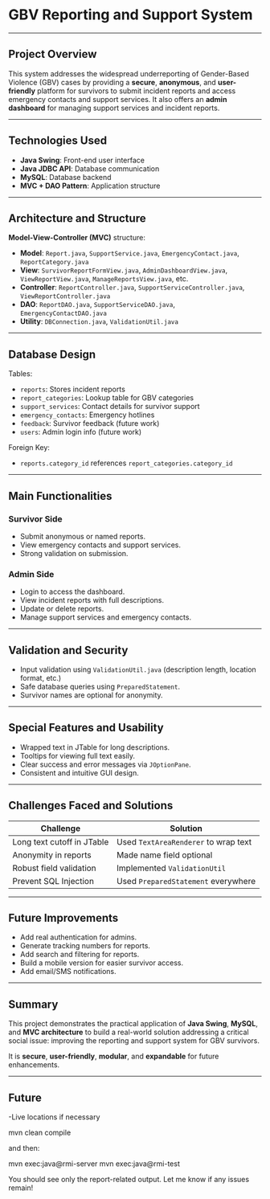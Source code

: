 # GBV Reporting and Support System

---

## Project Overview
This system addresses the widespread underreporting of Gender-Based Violence (GBV) cases by providing a **secure**, **anonymous**, and **user-friendly** platform for survivors to submit incident reports and access emergency contacts and support services. It also offers an **admin dashboard** for managing support services and incident reports.

---

## Technologies Used
- **Java Swing**: Front-end user interface
- **Java JDBC API**: Database communication
- **MySQL**: Database backend
- **MVC + DAO Pattern**: Application structure

---

## Architecture and Structure
**Model-View-Controller (MVC)** structure:
- **Model**: `Report.java`, `SupportService.java`, `EmergencyContact.java`, `ReportCategory.java`
- **View**: `SurvivorReportFormView.java`, `AdminDashboardView.java`, `ViewReportView.java`, `ManageReportsView.java`, etc.
- **Controller**: `ReportController.java`, `SupportServiceController.java`, `ViewReportController.java`
- **DAO**: `ReportDAO.java`, `SupportServiceDAO.java`, `EmergencyContactDAO.java`
- **Utility**: `DBConnection.java`, `ValidationUtil.java`

---

## Database Design

Tables:
- `reports`: Stores incident reports
- `report_categories`: Lookup table for GBV categories
- `support_services`: Contact details for survivor support
- `emergency_contacts`: Emergency hotlines
- `feedback`: Survivor feedback (future work)
- `users`: Admin login info (future work)

Foreign Key:
- `reports.category_id` references `report_categories.category_id`

---

## Main Functionalities

### Survivor Side
- Submit anonymous or named reports.
- View emergency contacts and support services.
- Strong validation on submission.

### Admin Side
- Login to access the dashboard.
- View incident reports with full descriptions.
- Update or delete reports.
- Manage support services and emergency contacts.

---

## Validation and Security
- Input validation using `ValidationUtil.java` (description length, location format, etc.)
- Safe database queries using `PreparedStatement`.
- Survivor names are optional for anonymity.

---

## Special Features and Usability
- Wrapped text in JTable for long descriptions.
- Tooltips for viewing full text easily.
- Clear success and error messages via `JOptionPane`.
- Consistent and intuitive GUI design.

---

## Challenges Faced and Solutions
| Challenge | Solution |
|-----------|----------|
| Long text cutoff in JTable | Used `TextAreaRenderer` to wrap text |
| Anonymity in reports | Made name field optional |
| Robust field validation | Implemented `ValidationUtil` |
| Prevent SQL Injection | Used `PreparedStatement` everywhere |

---

## Future Improvements
- Add real authentication for admins.
- Generate tracking numbers for reports.
- Add search and filtering for reports.
- Build a mobile version for easier survivor access.
- Add email/SMS notifications.

---

## Summary
This project demonstrates the practical application of **Java Swing**, **MySQL**, and **MVC architecture** to build a real-world solution addressing a critical social issue: improving the reporting and support system for GBV survivors.

It is **secure**, **user-friendly**, **modular**, and **expandable** for future enhancements.

---



## Future
-Live locations if necessary

mvn clean compile

and then:

mvn exec:java@rmi-server
mvn exec:java@rmi-test

You should see only the report-related output. Let me know if any issues remain!